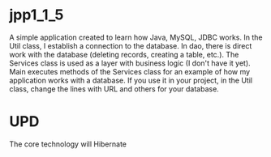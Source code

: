 # jpp1_1_5
A simple application created to learn how Java, MySQL, JDBC works. In the Util class, I establish a connection to the database. In dao, there is direct work with the database (deleting records, creating a table, etc.). The Services class is used as a layer with business logic (I don't have it yet). Main executes methods of the Services class for an example of how my application works with a database. If you use it in your project, in the Util class, change the lines with URL and others for your database.
# UPD
The core technology will Hibernate